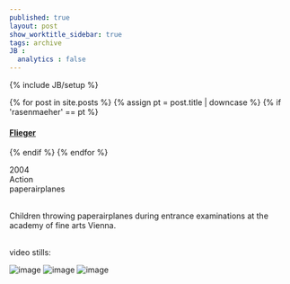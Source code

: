```yaml
---
published: true
layout: post
show_worktitle_sidebar: true
tags: archive
JB :
  analytics : false
---
```


{% include JB/setup %}


{% for post in site.posts %}
	{% assign pt = post.title | downcase %}
	{% if 'rasenmaeher' == pt %}
<h4><a href="{{ BASE_PATH }}{{ post.url }}">Flieger</a></h4>
	{% endif %}
{% endfor %}

<p>
2004<br />
Action<br />
paperairplanes<br /><br />

Children throwing paperairplanes during entrance examinations at the academy of fine arts Vienna.<br /><br />
</p>

<p>video stills:<br /></p>
<img src="{{ site.url }}/images/flieger.jpg" alt="image">
<img src="{{ site.url }}/images/flieger1.jpg" alt="image">
<img src="{{ site.url }}/images/flieger2.jpg" alt="image">



